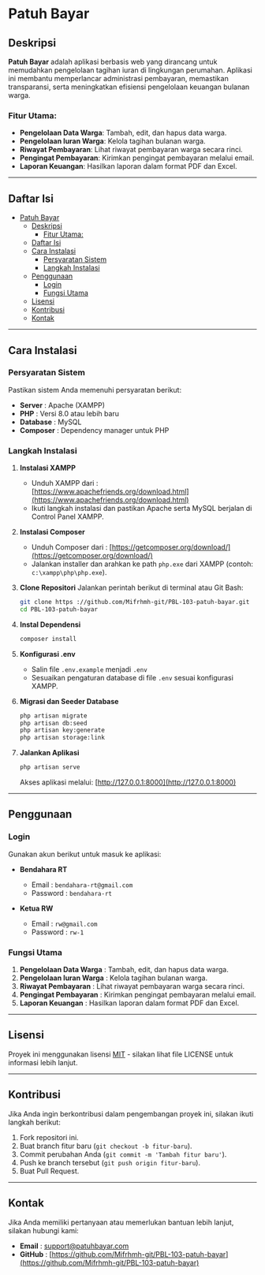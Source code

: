 # Patuh Bayar

## Deskripsi
**Patuh Bayar** adalah aplikasi berbasis web yang dirancang untuk memudahkan pengelolaan tagihan iuran di lingkungan perumahan. Aplikasi ini membantu memperlancar administrasi pembayaran, memastikan transparansi, serta meningkatkan efisiensi pengelolaan keuangan bulanan warga.

### Fitur Utama:
- **Pengelolaan Data Warga**: Tambah, edit, dan hapus data warga.
- **Pengelolaan Iuran Warga**: Kelola tagihan bulanan warga.
- **Riwayat Pembayaran**: Lihat riwayat pembayaran warga secara rinci.
- **Pengingat Pembayaran**: Kirimkan pengingat pembayaran melalui email.
- **Laporan Keuangan**: Hasilkan laporan dalam format PDF dan Excel.

---

## Daftar Isi
- [Patuh Bayar](#patuh-bayar)
  - [Deskripsi](#deskripsi)
    - [Fitur Utama:](#fitur-utama)
  - [Daftar Isi](#daftar-isi)
  - [Cara Instalasi](#cara-instalasi)
    - [Persyaratan Sistem](#persyaratan-sistem)
    - [Langkah Instalasi](#langkah-instalasi)
  - [Penggunaan](#penggunaan)
    - [Login](#login)
    - [Fungsi Utama](#fungsi-utama)
  - [Lisensi](#lisensi)
  - [Kontribusi](#kontribusi)
  - [Kontak](#kontak)

---

## Cara Instalasi

### Persyaratan Sistem
Pastikan sistem Anda memenuhi persyaratan berikut:
- **Server** : Apache (XAMPP)
- **PHP** : Versi 8.0 atau lebih baru
- **Database** : MySQL
- **Composer** : Dependency manager untuk PHP

### Langkah Instalasi

1. **Instalasi XAMPP**
   - Unduh XAMPP dari : [https://www.apachefriends.org/download.html](https://www.apachefriends.org/download.html)
   - Ikuti langkah instalasi dan pastikan Apache serta MySQL berjalan di Control Panel XAMPP.

2. **Instalasi Composer**
   - Unduh Composer dari : [https://getcomposer.org/download/](https://getcomposer.org/download/)
   - Jalankan installer dan arahkan ke path `php.exe` dari XAMPP (contoh: `c:\xampp\php\php.exe`).

3. **Clone Repositori**
   Jalankan perintah berikut di terminal atau Git Bash:
   ```bash
   git clone https ://github.com/Mifrhmh-git/PBL-103-patuh-bayar.git
   cd PBL-103-patuh-bayar
   ```

4. **Instal Dependensi**
   ```bash
   composer install
   ```

5. **Konfigurasi .env**
   - Salin file `.env.example` menjadi `.env`
   - Sesuaikan pengaturan database di file `.env` sesuai konfigurasi XAMPP.

6. **Migrasi dan Seeder Database**
   ```bash
   php artisan migrate
   php artisan db:seed
   php artisan key:generate
   php artisan storage:link
   ```

7. **Jalankan Aplikasi**
   ```bash
   php artisan serve
   ```
   Akses aplikasi melalui: [http://127.0.0.1:8000](http://127.0.0.1:8000)

---

## Penggunaan

### Login
Gunakan akun berikut untuk masuk ke aplikasi:
- **Bendahara RT**  
  - Email : `bendahara-rt@gmail.com`  
  - Password : `bendahara-rt`

- **Ketua RW**  
  - Email : `rw@gmail.com`  
  - Password : `rw-1`

### Fungsi Utama
1. **Pengelolaan Data Warga** : Tambah, edit, dan hapus data warga.
2. **Pengelolaan Iuran Warga** : Kelola tagihan bulanan warga.
3. **Riwayat Pembayaran** : Lihat riwayat pembayaran warga secara rinci.
4. **Pengingat Pembayaran** : Kirimkan pengingat pembayaran melalui email.
5. **Laporan Keuangan** : Hasilkan laporan dalam format PDF dan Excel.

---

## Lisensi
Proyek ini menggunakan lisensi [MIT](LICENSE) - silakan lihat file LICENSE untuk informasi lebih lanjut.

---

## Kontribusi
Jika Anda ingin berkontribusi dalam pengembangan proyek ini, silakan ikuti langkah berikut:
1. Fork repositori ini.
2. Buat branch fitur baru (`git checkout -b fitur-baru`).
3. Commit perubahan Anda (`git commit -m 'Tambah fitur baru'`).
4. Push ke branch tersebut (`git push origin fitur-baru`).
5. Buat Pull Request.

---

## Kontak
Jika Anda memiliki pertanyaan atau memerlukan bantuan lebih lanjut, silakan hubungi kami:
- **Email** : support@patuhbayar.com
- **GitHub** : [https://github.com/Mifrhmh-git/PBL-103-patuh-bayar](https://github.com/Mifrhmh-git/PBL-103-patuh-bayar)

